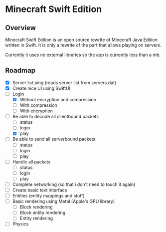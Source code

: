 # Minecraft Swift Edition

## Overview

Minecraft Swift Edition is an open source rewrite of Minecraft Java Edition written in Swift. It is only a rewrite of the part that allows playing on servers.

Currently it uses no external libraries so the app is currently less than a mb.

## Roadmap

- [x] Server list ping (reads server list from servers.dat)
- [x] Create nice UI using SwiftUI
- [ ] Login 
  - [x] Without encryption and compression
  - [ ] With compression
  - [ ] With encryption
- [ ] Be able to decode all clientbound packets
  - [ ] status
  - [ ] login
  - [x] play
- [ ] Be able to send all serverbound packets
  - [ ] status
  - [ ] login
  - [ ] play
- [ ] Handle all packets
  - [ ] status
  - [ ] login
  - [ ] play
- [ ] Complete networking (so that i don't need to touch it again)
- [ ] Create basic text interface
- [ ] Entities (entity mappings and stuff)
- [ ] Basic rendering using Metal (Apple's GPU library)
  - [ ] Block rendering
  - [ ] Block entity rendering
  - [ ] Entity rendering
- [ ] Physics
